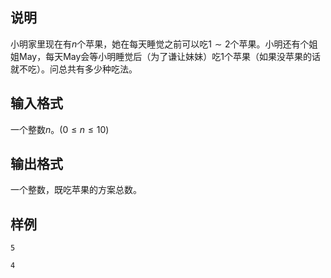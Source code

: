 <h2>说明</h2>

小明家里现在有$n$个苹果，她在每天睡觉之前可以吃$1 \sim 2$个苹果。小明还有个姐姐May，每天May会等小明睡觉后（为了谦让妹妹）吃$1$个苹果（如果没苹果的话就不吃）。问总共有多少种吃法。
<h2>输入格式</h2>

一个整数$n$。($0 \le n \le 10$)

<h2>输出格式</h2>

一个整数，既吃苹果的方案总数。

<h2>样例</h2>
<pre><code class="language-input1">5</code></pre><pre><code class="language-output1">4</code></pre>